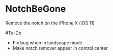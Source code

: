 # NotchBeGone
Remove the notch on the iPhone X (iOS 11)

#To-Do

- Fix bug when in landscape mode
- Make notch remover appear in control center 
